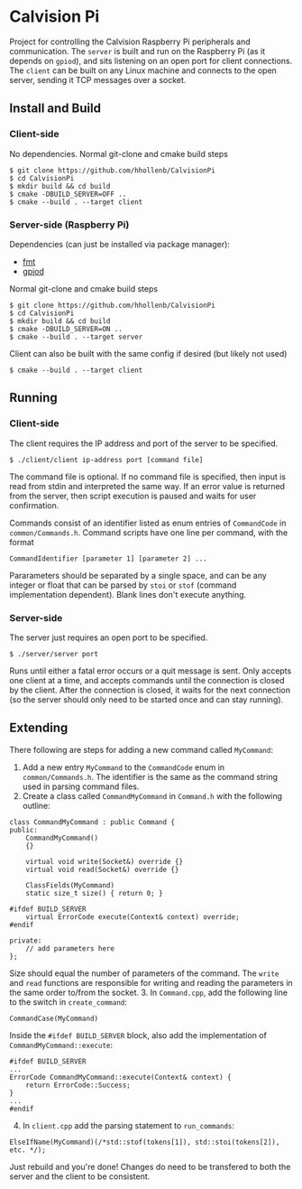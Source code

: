 # Calvision Pi

Project for controlling the Calvision Raspberry Pi peripherals and communication. The `server` is
built and run on the Raspberry Pi (as it depends on `gpiod`), and sits listening on an open port
for client connections. The `client` can be built on any Linux machine and connects to the open server,
sending it TCP messages over a socket. 

## Install and Build

### Client-side
No dependencies. Normal git-clone and cmake build steps
```
$ git clone https://github.com/hhollenb/CalvisionPi
$ cd CalvisionPi
$ mkdir build && cd build
$ cmake -DBUILD_SERVER=OFF ..
$ cmake --build . --target client
```

### Server-side (Raspberry Pi)
Dependencies (can just be installed via package manager):
 - [fmt](https://github.com/fmtlib/fmt)
 - [gpiod](https://github.com/brgl/libgpiod)

Normal git-clone and cmake build steps
```
$ git clone https://github.com/hhollenb/CalvisionPi
$ cd CalvisionPi
$ mkdir build && cd build
$ cmake -DBUILD_SERVER=ON ..
$ cmake --build . --target server
```
Client can also be built with the same config if desired (but likely not used)
```
$ cmake --build . --target client
```


## Running

### Client-side

The client requires the IP address and port of the server to be specified.
```
$ ./client/client ip-address port [command file]
```
The command file is optional. If no command file is specified, then input is read from stdin and interpreted
the same way. If an error value is returned from the server, then script execution is paused and waits for
user confirmation.

Commands consist of an identifier listed as enum entries of `CommandCode` in `common/Commands.h`. Command
scripts have one line per command, with the format
```
CommandIdentifier [parameter 1] [parameter 2] ...
```
Pararameters should be separated by a single space, and can be any integer or float that can be parsed by
`stoi` or `stof` (command implementation dependent). Blank lines don't execute anything. 

### Server-side

The server just requires an open port to be specified.
```
$ ./server/server port
```
Runs until either a fatal error occurs or a quit message is sent. Only accepts one client at a time, and
accepts commands until the connection is closed by the client. After the connection is closed, it waits
for the next connection (so the server should only need to be started once and can stay running).


## Extending

There following are steps for adding a new command called `MyCommand`:
 1. Add a new entry `MyCommand` to the `CommandCode` enum in `common/Commands.h`. The identifier is
    the same as the command string used in parsing command files.
 2. Create a class called `CommandMyCommand` in `Command.h` with the following outline:
```
class CommandMyCommand : public Command {
public:
    CommandMyCommand()
    {}

    virtual void write(Socket&) override {}
    virtual void read(Socket&) override {}

    ClassFields(MyCommand)
    static size_t size() { return 0; }

#ifdef BUILD_SERVER
    virtual ErrorCode execute(Context& context) override;
#endif

private:
    // add parameters here
};
```
Size should equal the number of parameters of the command. The `write` and `read` functions are responsible
for writing and reading the parameters in the same order to/from the socket.
 3. In `Command.cpp`, add the following line to the switch in `create_command`:
```
CommandCase(MyCommand)
```
Inside the `#ifdef BUILD_SERVER` block, also add the implementation of `CommandMyCommand::execute`:
```
#ifdef BUILD_SERVER
...
ErrorCode CommandMyCommand::execute(Context& context) {
    return ErrorCode::Success;
}
...
#endif
```
 4. In `client.cpp` add the parsing statement to `run_commands`:
```
ElseIfName(MyCommand)(/*std::stof(tokens[1]), std::stoi(tokens[2]), etc. */);
```

Just rebuild and you're done! Changes do need to be transfered to both the server and the client to
be consistent.
